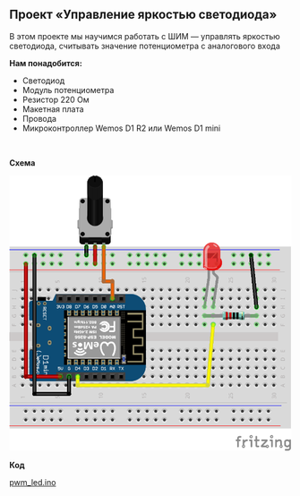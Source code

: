 
## Проект «Управление яркостью светодиода»

  
В этом проекте мы научимся работать с ШИМ — управлять яркостью светодиода, считывать значение потенциометра с аналогового входа


**Нам понадобится:**

-   Светодиод    
-   Модуль потенциометра    
-   Резистор 220 Ом    
-   Макетная плата    
-   Провода    
-   Микроконтроллер Wemos D1 R2 или Wemos D1 mini

<br/>  

**Схема**

![Схема](pwm_led.png)

**Код**

[pwm_led.ino](pwm_led.ino)
